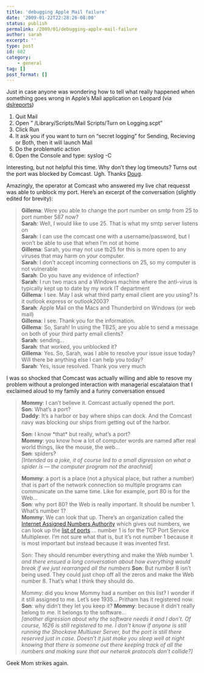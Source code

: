 ```yaml
---
title: 'debugging Apple Mail failure'
date: '2009-01-22T22:28:26-08:00'
status: publish
permalink: /2009/01/debugging-apple-mail-failure
author: sarah
excerpt: ''
type: post
id: 682
category:
    - general
tag: []
post_format: []
---
```

Just in case anyone was wondering how to tell what really happened when something goes wrong in Apple’s Mail application on Leopard (via [dslreports](http://www.dslreports.com/faq/14522))

1. Quit Mail
2. Open ” /Library/Scripts/Mail Scripts/Turn on Logging.scpt”
3. Click Run
4. It ask you if you want to turn on “secret logging” for Sending, Recieving or Both, then it will launch Mail
5. Do the problematic action
6. Open the Console and type: syslog -C

Interesting, but not helpful this time. Why don’t they log timeouts? Turns out the port was blocked by Comcast. Ugh. Thanks [Doug](http://www.blogarithms.com/index.php/archives/2008/01/17/blocked-by-comcast/).

Amazingly, the operator at Comcast who answered my live chat requesst was able to unblock my port. Here’s an excerpt of the conversation (slightly edited for brevity):

> **Gillema**: Were you able to change the port number on smtp from 25 to port number 587 now?  
> **Sarah**: Well, I would like to use 25. That is what my smtp server listens on  
> **Sarah**: I can use the comcast one with a username/password, but I won’t be able to use that when I’m not at home  
> **Gillema**: Sarah, you may not use tb25 for this is more open to any viruses that may harm on your computer.  
> **Sarah**: I don’t accept incoming connections on 25, so my computer is not vulnerable  
> **Sarah**: Do you have any evidence of infection?  
> **Sarah**: I run two macs and a Windows machine where the anti-virus is typically kept up to date by my work IT department  
> **Gillema**: I see. May I ask what third party email client are you using? Is it outlook express or outlook2003?  
> **Sarah**: Apple Mail on the Macs and Thunderbird on Windows (or web mail)  
> **Gillema**: I see. Thank you for the information.  
> **Gillema**: So, Sarah! In using the TB25, are you able to send a message on both of your third party email clients?  
> **Sarah**: sending…  
> **Sarah**: that worked, you unblocked it?  
> **Gillema**: Yes. So, Sarah, was I able to resolve your issue issue today? Will there be anything else I can help you today?  
> **Sarah**: Yes, issue resolved. Thank you very much

I was so shocked that Comcast was actually willing and able to resove my problem without a prolonged interaction with managerial escalataion that I exclaimed aloud to my family and a funny conversation ensued

> **Mommy**: I can’t believe it. Comcast actually opened the port.  
> **Son**: What’s a port?  
> **Daddy**: It’s a harbor or bay where ships can dock. And the Comcast navy was blocking our ships from getting out of the harbor.
> 
> **Son**: I know \*that\* but really, what’s a port?  
> **Mommy**: you know how a lot of computer words are named after real world things, like the mouse, the web…  
> **Son**: spiders?  
> *\[Intended as a joke, it of course led to a small digression on what a spider is — the computer program not the arachnid*\]
> 
> **Mommy**: a port is a place (not a physical place, but rather a number) that is part of the network connection so multiple programs can communicate on the same time. Like for example, port 80 is for the Web…  
> **Son**: why port 80? the Web is really important. It should be number 1. What’s number 1?  
> **Mommy**: We can look that up. There’s an organization called the [Internet Assigned Numbers Authority](http://www.iana.org/) which gives out numbers, we can look up the [list of ports](http://www.iana.org/assignments/port-numbers) … number 1 is for the TCP Port Service Multiplexer. I’m not sure what that is, but it’s not number 1 because it is most important but instead because it was invented first.
> 
> Son: They should renumber everything and make the Web number 1. *and there ensued a long conversation about how everything would break if we just rearranged all the numbers* **Son**: But number 8 isn’t being used. They could just chop off all the zeros and make the Web number 8. That’s what I think they should do.
> 
> Mommy: did you know Mommy had a number on this list? I wonder if it still assigned to me. Let’s see 1935… Pritham has it registered now. **Son**: why didn’t they let you keep it? **Mommy**: because it didn’t really belong to me. It belongs to the software…  
> *\[another digression about why the software needs it and I don’t. Of course, 1626 is still registered to me. I don’t know if anyone is still running the Shockave Multiuser Server, but the port is still there reserved just in case. Doesn’t it just make you sleep well at night knowing that there is someone out there keeping track of all the numbers and making sure that our netwrok protocols don’t collide?\]*

Geek Mom strikes again.